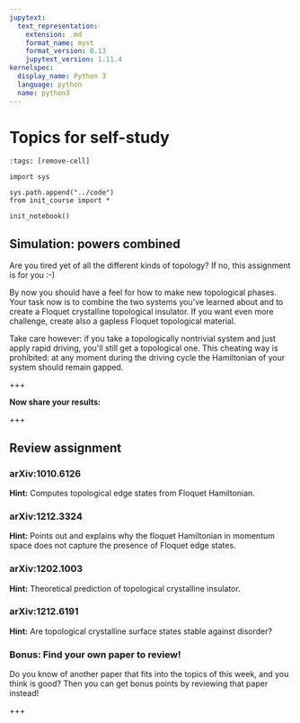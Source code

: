 ```yaml
---
jupytext:
  text_representation:
    extension: .md
    format_name: myst
    format_version: 0.13
    jupytext_version: 1.11.4
kernelspec:
  display_name: Python 3
  language: python
  name: python3
---
```


# Topics for self-study

```{code-cell} ipython3
:tags: [remove-cell]

import sys

sys.path.append("../code")
from init_course import *

init_notebook()
```

## Simulation: powers combined

Are you tired yet of all the different kinds of topology? If no, this assignment is for you :-)

By now you should have a feel for how to make new topological phases. Your task now is to combine the two systems you've learned about and to create a Floquet crystalline topological insulator. If you want even more challenge, create also a gapless Floquet topological material.

Take care however: if you take a topologically nontrivial system and just apply rapid driving, you'll still get a topological one. This cheating way is prohibited: at any moment during the driving cycle the Hamiltonian of your system should remain gapped.

+++

**Now share your results:**

+++

## Review assignment

### arXiv:1010.6126

**Hint:** Computes topological edge states from Floquet Hamiltonian.

### arXiv:1212.3324

**Hint:** Points out and explains why the floquet Hamiltonian in momentum space does not capture the presence of Floquet edge states.

### arXiv:1202.1003

**Hint:** Theoretical prediction of topological crystalline insulator.

### arXiv:1212.6191

**Hint:** Are topological crystalline surface states stable against disorder?

### Bonus: Find your own paper to review!

Do you know of another paper that fits into the topics of this week, and you think is good?
Then you can get bonus points by reviewing that paper instead!

+++
